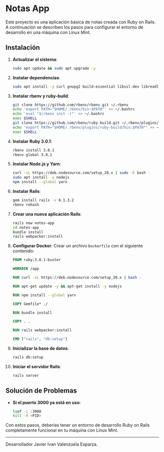 # Notas App

Este proyecto es una aplicación básica de notas creada con Ruby on Rails. A continuación se describen los pasos para configurar el entorno de desarrollo en una máquina con Linux Mint.

## Instalación

1. **Actualizar el sistema**:
    ```bash
    sudo apt update && sudo apt upgrade -y
    ```

2. **Instalar dependencias**:
    ```bash
    sudo apt install -y curl gnupg2 build-essential libssl-dev libreadline-dev zlib1g-dev git
    ```

3. **Instalar rbenv y ruby-build**:
    ```bash
    git clone https://github.com/rbenv/rbenv.git ~/.rbenv
    echo 'export PATH="$HOME/.rbenv/bin:$PATH"' >> ~/.bashrc
    echo 'eval "$(rbenv init -)"' >> ~/.bashrc
    exec $SHELL
    git clone https://github.com/rbenv/ruby-build.git ~/.rbenv/plugins/ruby-build
    echo 'export PATH="$HOME/.rbenv/plugins/ruby-build/bin:$PATH"' >> ~/.bashrc
    exec $SHELL
    ```

4. **Instalar Ruby 3.0.1**:
    ```bash
    rbenv install 3.0.1
    rbenv global 3.0.1
    ```

5. **Instalar Node.js y Yarn**:
    ```bash
    curl -sL https://deb.nodesource.com/setup_20.x | sudo -E bash -
    sudo apt install -y nodejs
    npm install --global yarn
    ```

6. **Instalar Rails**:
    ```bash
    gem install rails -v 6.1.3.2
    rbenv rehash
    ```

7. **Crear una nueva aplicación Rails**:
    ```bash
    rails new notes-app
    cd notes-app
    bundle install
    rails webpacker:install
    ```

8. **Configurar Docker**:
    Crear un archivo `Dockerfile` con el siguiente contenido:
    ```dockerfile
    FROM ruby:3.0.1-buster

    WORKDIR /app

    RUN curl -sL https://deb.nodesource.com/setup_20.x | bash -

    RUN apt-get update -y && apt-get install -y nodejs

    RUN npm install --global yarn

    COPY Gemfile* ./

    RUN bundle install

    COPY . .

    RUN rails webpacker:install

    CMD ["rails", "db:setup"]
    ```

9. **Inicializar la base de datos**:
    ```bash
    rails db:setup
    ```

10. **Iniciar el servidor Rails**:
    ```bash
    rails server
    ```

## Solución de Problemas

- **Si el puerto 3000 ya está en uso**:
    ```bash
    lsof -i :3000
    kill -9 <PID>
    ```

Con estos pasos, deberías tener un entorno de desarrollo Ruby on Rails completamente funcional en tu máquina con Linux Mint.

---

Desarrollador Javier Ivan Valenzuela Esparza.
